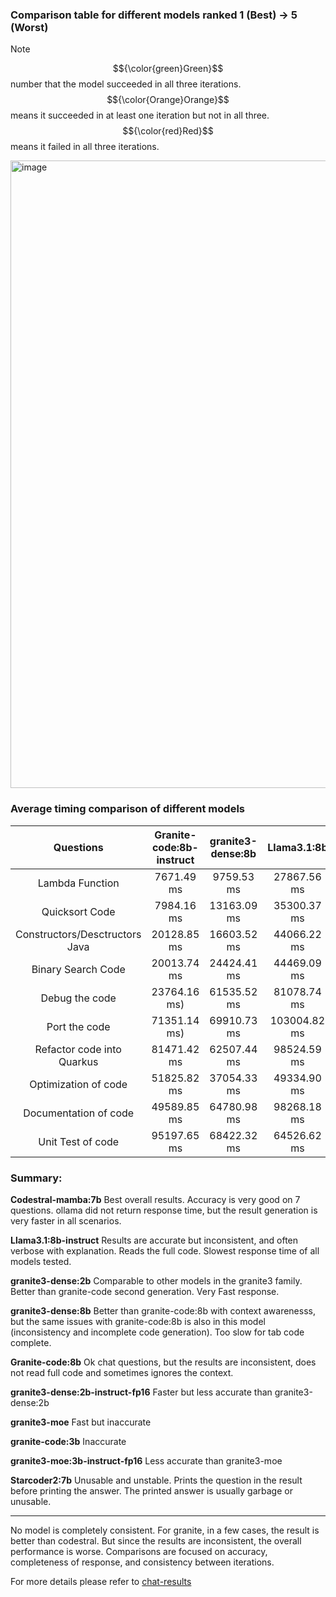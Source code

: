 ### Comparison table for different models ranked 1 (Best) -> 5 (Worst)

> [!NOTE]
> $${\color{green}Green}$$ number that the model succeeded in all three iterations. $${\color{Orange}Orange}$$ means it succeeded in at least one iteration but not in all three. $${\color{red}Red}$$ means it failed in all three iterations.

<img width="1004" alt="image" src="https://github.com/user-attachments/assets/6c37088d-c2b4-47df-8f87-965853491b87">


### Average timing comparison of different models
| Questions | Granite-code:8b-instruct | granite3-dense:8b | Llama3.1:8b |
| :----: | :----: | :----: | :----: |
| Lambda Function |  7671.49 ms |   9759.53 ms | 27867.56 ms | 
| Quicksort Code | 7984.16 ms | 13163.09 ms| 35300.37 ms |
| Constructors/Desctructors Java | 20128.85 ms | 16603.52 ms | 44066.22 ms |
| Binary Search Code | 20013.74 ms| 24424.41 ms | 44469.09 ms |
| Debug the code | 23764.16 ms) | 61535.52 ms | 81078.74 ms  |
| Port the code | 71351.14 ms) | 69910.73 ms | 103004.82 ms|
| Refactor code into Quarkus | 81471.42 ms | 62507.44 ms | 98524.59 ms |
| Optimization of code | 51825.82 ms | 37054.33 ms | 49334.90 ms |
| Documentation of code | 49589.85 ms | 64780.98 ms | 98268.18 ms |
| Unit Test of code | 95197.65 ms | 68422.32 ms | 64526.62 ms | 


### Summary:

**Codestral-mamba:7b**
Best overall results. Accuracy is very good on 7 questions. ollama did not return response time, but the result generation is very faster in all scenarios. 

**Llama3.1:8b-instruct**
Results are accurate but inconsistent, and often verbose with explanation. Reads the full code. Slowest response time of all models tested.

**granite3-dense:2b**
Comparable to other models in the granite3 family. Better than granite-code second generation. Very Fast response.

**granite3-dense:8b**
Better than granite-code:8b with context awarenesss, but the same issues with granite-code:8b is also in this model (inconsistency and incomplete code generation). Too slow for tab code complete. 

**Granite-code:8b**
Ok chat questions, but the results are inconsistent, does not read full code and sometimes ignores the context.

**granite3-dense:2b-instruct-fp16**
Faster but less accurate than granite3-dense:2b

**granite3-moe**
Fast but inaccurate

**granite-code:3b**
Inaccurate

**granite3-moe:3b-instruct-fp16**
Less accurate than granite3-moe

**Starcoder2:7b**
Unusable and unstable. Prints the question in the result before printing the answer. The printed answer is usually garbage or unusable.

---------------------------------------------------------------------------------------------------

No model is completely consistent. For granite, in a few cases, the result is better than codestral. But since the results are inconsistent, the overall performance is worse.
Comparisons are focused on accuracy, completeness of response, and consistency between iterations.

For more details please refer to [chat-results](https://github.com/IBM-GC/vscode-granite-testcases/tree/main/chat-results)
